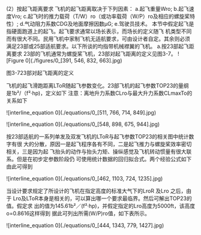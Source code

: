 (2）按起飞距离要求 飞机的起飞距离取决于下列因素： a.起飞重量Wro; b.起飞速度Vro; c.起飞时的推力载荷（T/W）ro（或功率载荷（W/P）ro及相应的螺旋桨特性）; d.气动阻力系数CDG及地面摩擦因数μG; e.驾驶员技术。 本节中假定起飞是指硬面跑道上的起飞。起飞要求通常以场长表示，而场长的定义随飞 机类型不同而有很大不同。民用飞机中家制飞机无适航要求，可由设计者自定。其余则必须 满足23部或25部适航要求。以下所谈的均指带机械襟翼的飞机。 a.按23部起飞距离要求 23部的飞机通常为螺旋桨飞机，23部对起飞距离的定义见图3-7。 
![Figure 0](./figures/0_[391, 546, 832, 663].jpg)

图3-723部对起飞距离的定义

飞机的起飞滑跑距离LToR随起飞参数变化。23部飞机的起飞参数TOP23的量纲 是1b²/（f²·hp)，定义如下 
注意：离地升力系数CLro与最大升力系数CLmaxTo的关系如下 


![interline_equation 0](./equations/0_[511, 766, 714, 849].jpg)




![interline_equation 0](./equations/0_[548, 898, 675, 944].jpg)


按23部适航的一系列单发及双发飞机的LToR与起飞参数TOP23的相关图中统计数字有很 大的分散，原因一是起飞程序各有不同，二是起飞推力与螺旋桨效率密切相关，三是因为起 飞抬头的动作与抬头力矩、操纵感觉及飞机转动惯量有很大联系。但是在初步定参数阶段仍 可使用统计数据的回归拟合式。两个经验公式如下 
由此可得到 


![interline_equation 0](./equations/0_[462, 1103, 724, 1235].jpg)


当设计要求规定了所设计的飞机在指定高度的标准大气下的LroR 及Lro 之后，由于 Lro及LToR本身是相关的，可以算出哪一个要求最临界。然后可解出TOP23的值。假定求 出的值为145.61b²／(f²·hp)，并假定指定的Lro高度为5000ft，该高度o=0.8616这样得到 
据此可列出所需(W/P)ro值，如下表所示。 


![interline_equation 0](./equations/0_[444, 1343, 779, 1427].jpg)

